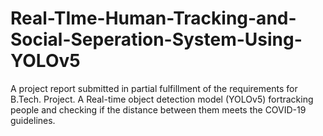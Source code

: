 # Real-TIme-Human-Tracking-and-Social-Seperation-System-Using-YOLOv5
A project report submitted in partial fulfillment of the requirements for B.Tech. Project.
A Real-time object detection model (YOLOv5) fortracking people and checking if the distance between them meets the COVID-19 guidelines.
